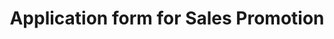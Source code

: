 ---
title:  Application form for Sales Promotion
desc: |-
  Sales promotion registration and monitoring exercise are under the Consumer Protection Sales Promotion and Regulaitons, 2005
  
  (Particulars to be submitted by persons running Sales and Product Promotions)

  Complete this form in full and attach all relevant documents required where applicable.
file: /uploads/amended-sales-promotion-registration-form.pdf
---